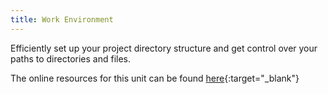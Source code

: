 ```yaml
---
title: Work Environment
---
```


Efficiently set up your project directory structure and get control over your paths to directories and files.
<!--more-->


The online resources for this unit can be found [here](https://geomoer.github.io/moer-base-r/unit05/unit05-01_Intro.html){:target="_blank"}

